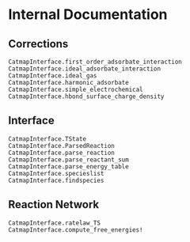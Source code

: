 # Internal Documentation

## Corrections

```@docs
CatmapInterface.first_order_adsorbate_interaction
CatmapInterface.ideal_adsorbate_interaction
CatmapInterface.ideal_gas
CatmapInterface.harmonic_adsorbate
CatmapInterface.simple_electrochemical
CatmapInterface.hbond_surface_charge_density
```

## Interface

```@docs
CatmapInterface.TState
CatmapInterface.ParsedReaction
CatmapInterface.parse_reaction
CatmapInterface.parse_reactant_sum
CatmapInterface.parse_energy_table
CatmapInterface.specieslist
CatmapInterface.findspecies
```

## Reaction Network

```@docs
CatmapInterface.ratelaw_TS
CatmapInterface.compute_free_energies!
```